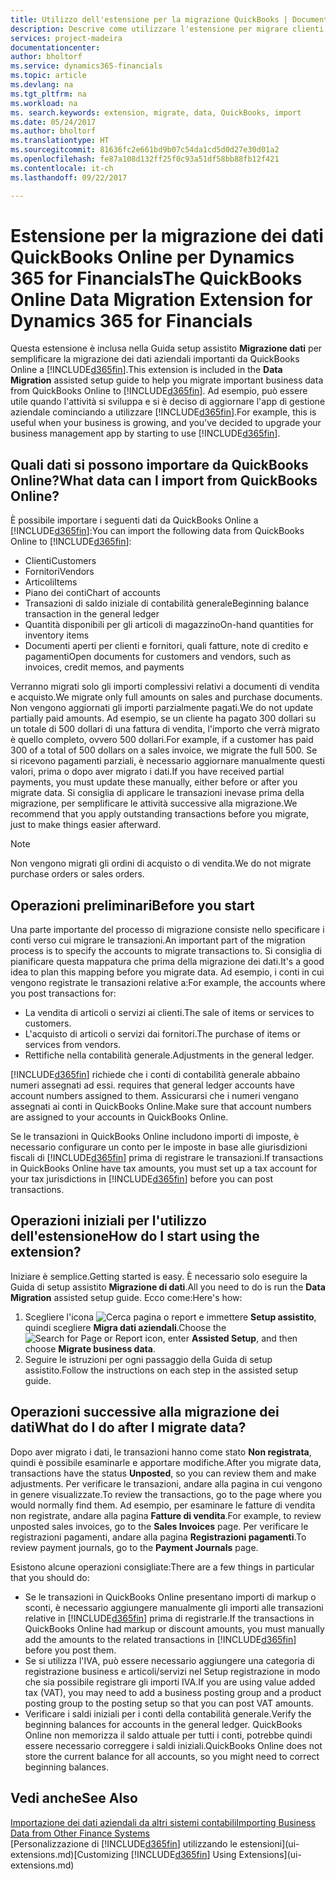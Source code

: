 ```yaml
---
title: Utilizzo dell'estensione per la migrazione QuickBooks | Documenti Microsoft
description: Descrive come utilizzare l'estensione per migrare clienti, fornitori, articoli e conti da QuickBooks Online a Financials.
services: project-madeira
documentationcenter: 
author: bholtorf
ms.service: dynamics365-financials
ms.topic: article
ms.devlang: na
ms.tgt_pltfrm: na
ms.workload: na
ms. search.keywords: extension, migrate, data, QuickBooks, import
ms.date: 05/24/2017
ms.author: bholtorf
ms.translationtype: HT
ms.sourcegitcommit: 81636fc2e661bd9b07c54da1cd5d0d27e30d01a2
ms.openlocfilehash: fe87a108d132ff25f0c93a51df58bb88fb12f421
ms.contentlocale: it-ch
ms.lasthandoff: 09/22/2017

---
```


# <a name="the-quickbooks-online-data-migration-extension-for-dynamics-365-for-financials"></a><span data-ttu-id="6f510-103">Estensione per la migrazione dei dati QuickBooks Online per Dynamics 365 for Financials</span><span class="sxs-lookup"><span data-stu-id="6f510-103">The QuickBooks Online Data Migration Extension for Dynamics 365 for Financials</span></span>
<span data-ttu-id="6f510-104">Questa estensione è inclusa nella Guida setup assistito **Migrazione dati** per semplificare la migrazione dei dati aziendali importanti da QuickBooks Online a [!INCLUDE[d365fin](includes/d365fin_md.md)].</span><span class="sxs-lookup"><span data-stu-id="6f510-104">This extension is included in the **Data Migration** assisted setup guide to help you migrate important business data from QuickBooks Online to [!INCLUDE[d365fin](includes/d365fin_md.md)].</span></span> <span data-ttu-id="6f510-105">Ad esempio, può essere utile quando l'attività si sviluppa e si è deciso di aggiornare l'app di gestione aziendale cominciando a utilizzare [!INCLUDE[d365fin](includes/d365fin_md.md)].</span><span class="sxs-lookup"><span data-stu-id="6f510-105">For example, this is useful when your business is growing, and you've decided to upgrade your business management app by starting to use [!INCLUDE[d365fin](includes/d365fin_md.md)].</span></span>

## <a name="what-data-can-i-import-from-quickbooks-online"></a><span data-ttu-id="6f510-106">Quali dati si possono importare da QuickBooks Online?</span><span class="sxs-lookup"><span data-stu-id="6f510-106">What data can I import from QuickBooks Online?</span></span>
<span data-ttu-id="6f510-107">È possibile importare i seguenti dati da QuickBooks Online a [!INCLUDE[d365fin](includes/d365fin_md.md)]:</span><span class="sxs-lookup"><span data-stu-id="6f510-107">You can import the following data from QuickBooks Online to [!INCLUDE[d365fin](includes/d365fin_md.md)]:</span></span>  

* <span data-ttu-id="6f510-108">Clienti</span><span class="sxs-lookup"><span data-stu-id="6f510-108">Customers</span></span>
* <span data-ttu-id="6f510-109">Fornitori</span><span class="sxs-lookup"><span data-stu-id="6f510-109">Vendors</span></span>
* <span data-ttu-id="6f510-110">Articoli</span><span class="sxs-lookup"><span data-stu-id="6f510-110">Items</span></span>
* <span data-ttu-id="6f510-111">Piano dei conti</span><span class="sxs-lookup"><span data-stu-id="6f510-111">Chart of accounts</span></span> 
* <span data-ttu-id="6f510-112">Transazioni di saldo iniziale di contabilità generale</span><span class="sxs-lookup"><span data-stu-id="6f510-112">Beginning balance transaction in the general ledger</span></span>
* <span data-ttu-id="6f510-113">Quantità disponibili per gli articoli di magazzino</span><span class="sxs-lookup"><span data-stu-id="6f510-113">On-hand quantities for inventory items</span></span>
* <span data-ttu-id="6f510-114">Documenti aperti per clienti e fornitori, quali fatture, note di credito e pagamenti</span><span class="sxs-lookup"><span data-stu-id="6f510-114">Open documents for customers and vendors, such as invoices, credit memos, and payments</span></span>

<span data-ttu-id="6f510-115">Verranno migrati solo gli importi complessivi relativi a documenti di vendita e acquisto.</span><span class="sxs-lookup"><span data-stu-id="6f510-115">We migrate only full amounts on sales and purchase documents.</span></span> <span data-ttu-id="6f510-116">Non vengono aggiornati gli importi parzialmente pagati.</span><span class="sxs-lookup"><span data-stu-id="6f510-116">We do not update partially paid amounts.</span></span> <span data-ttu-id="6f510-117">Ad esempio, se un cliente ha pagato 300 dollari su un totale di 500 dollari di una fattura di vendita, l'importo che verrà migrato è quello completo, ovvero 500 dollari.</span><span class="sxs-lookup"><span data-stu-id="6f510-117">For example, if a customer has paid 300 of a total of 500 dollars on a sales invoice, we migrate the full 500.</span></span> <span data-ttu-id="6f510-118">Se si ricevono pagamenti parziali, è necessario aggiornare manualmente questi valori, prima o dopo aver migrato i dati.</span><span class="sxs-lookup"><span data-stu-id="6f510-118">If you have received partial payments, you must update these manually, either before or after you migrate data.</span></span> <span data-ttu-id="6f510-119">Si consiglia di applicare le transazioni inevase prima della migrazione, per semplificare le attività successive alla migrazione.</span><span class="sxs-lookup"><span data-stu-id="6f510-119">We recommend that you apply outstanding transactions before you migrate, just to make things easier afterward.</span></span>

> [!NOTE]  
>   <span data-ttu-id="6f510-120">Non vengono migrati gli ordini di acquisto o di vendita.</span><span class="sxs-lookup"><span data-stu-id="6f510-120">We do not migrate purchase orders or sales orders.</span></span>

## <a name="before-you-start"></a><span data-ttu-id="6f510-121">Operazioni preliminari</span><span class="sxs-lookup"><span data-stu-id="6f510-121">Before you start</span></span>
<span data-ttu-id="6f510-122">Una parte importante del processo di migrazione consiste nello specificare i conti verso cui migrare le transazioni.</span><span class="sxs-lookup"><span data-stu-id="6f510-122">An important part of the migration process is to specify the accounts to migrate transactions to.</span></span> <span data-ttu-id="6f510-123">Si consiglia di pianificare questa mappatura che prima della migrazione dei dati.</span><span class="sxs-lookup"><span data-stu-id="6f510-123">It's a good idea to plan this mapping before you migrate data.</span></span> <span data-ttu-id="6f510-124">Ad esempio, i conti in cui vengono registrate le transazioni relative a:</span><span class="sxs-lookup"><span data-stu-id="6f510-124">For example, the accounts where you post transactions for:</span></span>  
  
* <span data-ttu-id="6f510-125">La vendita di articoli o servizi ai clienti.</span><span class="sxs-lookup"><span data-stu-id="6f510-125">The sale of items or services to customers.</span></span>
* <span data-ttu-id="6f510-126">L'acquisto di articoli o servizi dai fornitori.</span><span class="sxs-lookup"><span data-stu-id="6f510-126">The purchase of items or services from vendors.</span></span>  
* <span data-ttu-id="6f510-127">Rettifiche nella contabilità generale.</span><span class="sxs-lookup"><span data-stu-id="6f510-127">Adjustments in the general ledger.</span></span>  

[!INCLUDE[d365fin](includes/d365fin_md.md)]<span data-ttu-id="6f510-128"> richiede che i conti di contabilità generale abbaino numeri assegnati ad essi.</span><span class="sxs-lookup"><span data-stu-id="6f510-128"> requires that general ledger accounts have account numbers assigned to them.</span></span> <span data-ttu-id="6f510-129">Assicurarsi che i numeri vengano assegnati ai conti in QuickBooks Online.</span><span class="sxs-lookup"><span data-stu-id="6f510-129">Make sure that account numbers are assigned to your accounts in QuickBooks Online.</span></span>

<span data-ttu-id="6f510-130">Se le transazioni in QuickBooks Online includono importi di imposte, è necessario configurare un conto per le imposte in base alle giurisdizioni fiscali di [!INCLUDE[d365fin](includes/d365fin_md.md)] prima di registrare le transazioni.</span><span class="sxs-lookup"><span data-stu-id="6f510-130">If transactions in QuickBooks Online have tax amounts, you must set up a tax account for your tax jurisdictions in [!INCLUDE[d365fin](includes/d365fin_md.md)] before you can post transactions.</span></span>

## <a name="how-do-i-start-using-the-extension"></a><span data-ttu-id="6f510-131">Operazioni iniziali per l'utilizzo dell'estensione</span><span class="sxs-lookup"><span data-stu-id="6f510-131">How do I start using the extension?</span></span>
<span data-ttu-id="6f510-132">Iniziare è semplice.</span><span class="sxs-lookup"><span data-stu-id="6f510-132">Getting started is easy.</span></span> <span data-ttu-id="6f510-133">È necessario solo eseguire la Guida di setup assistito **Migrazione di dati**.</span><span class="sxs-lookup"><span data-stu-id="6f510-133">All you need to do is run the **Data Migration** assisted setup guide.</span></span> <span data-ttu-id="6f510-134">Ecco come:</span><span class="sxs-lookup"><span data-stu-id="6f510-134">Here's how:</span></span>

1. <span data-ttu-id="6f510-135">Scegliere l'icona ![Cerca pagina o report](media/ui-search/search_small.png "icona Cerca pagina o report") e immettere **Setup assistito**, quindi scegliere **Migra dati aziendali**.</span><span class="sxs-lookup"><span data-stu-id="6f510-135">Choose the ![Search for Page or Report](media/ui-search/search_small.png "Search for Page or Report icon") icon, enter **Assisted Setup**, and then choose **Migrate business data**.</span></span>
2. <span data-ttu-id="6f510-136">Seguire le istruzioni per ogni passaggio della Guida di setup assistito.</span><span class="sxs-lookup"><span data-stu-id="6f510-136">Follow the instructions on each step in the assisted setup guide.</span></span>

## <a name="what-do-i-do-after-i-migrate-data"></a><span data-ttu-id="6f510-137">Operazioni successive alla migrazione dei dati</span><span class="sxs-lookup"><span data-stu-id="6f510-137">What do I do after I migrate data?</span></span>
<span data-ttu-id="6f510-138">Dopo aver migrato i dati, le transazioni hanno come stato **Non registrata**, quindi è possibile esaminarle e apportare modifiche.</span><span class="sxs-lookup"><span data-stu-id="6f510-138">After you migrate data, transactions have the status **Unposted**, so you can review them and make adjustments.</span></span> <span data-ttu-id="6f510-139">Per verificare le transazioni, andare alla pagina in cui vengono in genere visualizzate.</span><span class="sxs-lookup"><span data-stu-id="6f510-139">To review the transactions, go to the page where you would normally find them.</span></span> <span data-ttu-id="6f510-140">Ad esempio, per esaminare le fatture di vendita non registrate, andare alla pagina **Fatture di vendita**.</span><span class="sxs-lookup"><span data-stu-id="6f510-140">For example, to review unposted sales invoices, go to the **Sales Invoices** page.</span></span> <span data-ttu-id="6f510-141">Per verificare le registrazioni pagamenti, andare alla pagina **Registrazioni pagamenti**.</span><span class="sxs-lookup"><span data-stu-id="6f510-141">To review payment journals, go to the **Payment Journals** page.</span></span>   

<span data-ttu-id="6f510-142">Esistono alcune operazioni consigliate:</span><span class="sxs-lookup"><span data-stu-id="6f510-142">There are a few things in particular that you should do:</span></span>

* <span data-ttu-id="6f510-143">Se le transazioni in QuickBooks Online presentano importi di markup o sconti, è necessario aggiungere manualmente gli importi alle transazioni relative in [!INCLUDE[d365fin](includes/d365fin_md.md)] prima di registrarle.</span><span class="sxs-lookup"><span data-stu-id="6f510-143">If the transactions in QuickBooks Online had markup or discount amounts, you must manually add the amounts to the related transactions in [!INCLUDE[d365fin](includes/d365fin_md.md)] before you post them.</span></span>
* <span data-ttu-id="6f510-144">Se si utilizza l'IVA, può essere necessario aggiungere una categoria di registrazione business e articoli/servizi nel Setup registrazione in modo che sia possibile registrare gli importi IVA.</span><span class="sxs-lookup"><span data-stu-id="6f510-144">If you are using value added tax (VAT), you may need to add a business posting group and a product posting group to the posting setup so that you can post VAT amounts.</span></span>
* <span data-ttu-id="6f510-145">Verificare i saldi iniziali per i conti della contabilità generale.</span><span class="sxs-lookup"><span data-stu-id="6f510-145">Verify the beginning balances for accounts in the general ledger.</span></span> <span data-ttu-id="6f510-146">QuickBooks Online non memorizza il saldo attuale per tutti i conti, potrebbe quindi essere necessario correggere i saldi iniziali.</span><span class="sxs-lookup"><span data-stu-id="6f510-146">QuickBooks Online does not store the current balance for all accounts, so you might need to correct beginning balances.</span></span>

## <a name="see-also"></a><span data-ttu-id="6f510-147">Vedi anche</span><span class="sxs-lookup"><span data-stu-id="6f510-147">See Also</span></span>
[<span data-ttu-id="6f510-148">Importazione dei dati aziendali da altri sistemi contabili</span><span class="sxs-lookup"><span data-stu-id="6f510-148">Importing Business Data from Other Finance Systems</span></span>](upload-data.md)  
<span data-ttu-id="6f510-149">[Personalizzazione di [!INCLUDE[d365fin](includes/d365fin_md.md)] utilizzando le estensioni](ui-extensions.md)</span><span class="sxs-lookup"><span data-stu-id="6f510-149">[Customizing [!INCLUDE[d365fin](includes/d365fin_md.md)] Using Extensions](ui-extensions.md)</span></span>  

